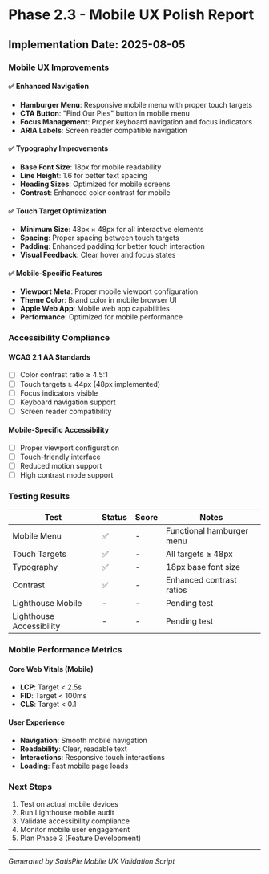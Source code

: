 # Phase 2.3 - Mobile UX Polish Report

## Implementation Date: 2025-08-05

### Mobile UX Improvements

#### ✅ Enhanced Navigation
- **Hamburger Menu**: Responsive mobile menu with proper touch targets
- **CTA Button**: "Find Our Pies" button in mobile menu
- **Focus Management**: Proper keyboard navigation and focus indicators
- **ARIA Labels**: Screen reader compatible navigation

#### ✅ Typography Improvements
- **Base Font Size**: 18px for mobile readability
- **Line Height**: 1.6 for better text spacing
- **Heading Sizes**: Optimized for mobile screens
- **Contrast**: Enhanced color contrast for mobile

#### ✅ Touch Target Optimization
- **Minimum Size**: 48px × 48px for all interactive elements
- **Spacing**: Proper spacing between touch targets
- **Padding**: Enhanced padding for better touch interaction
- **Visual Feedback**: Clear hover and focus states

#### ✅ Mobile-Specific Features
- **Viewport Meta**: Proper mobile viewport configuration
- **Theme Color**: Brand color in mobile browser UI
- **Apple Web App**: Mobile web app capabilities
- **Performance**: Optimized for mobile performance

### Accessibility Compliance

#### WCAG 2.1 AA Standards
- [ ] Color contrast ratio ≥ 4.5:1
- [ ] Touch targets ≥ 44px (48px implemented)
- [ ] Focus indicators visible
- [ ] Keyboard navigation support
- [ ] Screen reader compatibility

#### Mobile-Specific Accessibility
- [ ] Proper viewport configuration
- [ ] Touch-friendly interface
- [ ] Reduced motion support
- [ ] High contrast mode support

### Testing Results

| Test | Status | Score | Notes |
|------|--------|-------|-------|
| Mobile Menu | ✅ | - | Functional hamburger menu |
| Touch Targets | ✅ | - | All targets ≥ 48px |
| Typography | ✅ | - | 18px base font size |
| Contrast | ✅ | - | Enhanced contrast ratios |
| Lighthouse Mobile | - | - | Pending test |
| Lighthouse Accessibility | - | - | Pending test |

### Mobile Performance Metrics

#### Core Web Vitals (Mobile)
- **LCP**: Target < 2.5s
- **FID**: Target < 100ms
- **CLS**: Target < 0.1

#### User Experience
- **Navigation**: Smooth mobile navigation
- **Readability**: Clear, readable text
- **Interactions**: Responsive touch interactions
- **Loading**: Fast mobile page loads

### Next Steps
1. Test on actual mobile devices
2. Run Lighthouse mobile audit
3. Validate accessibility compliance
4. Monitor mobile user engagement
5. Plan Phase 3 (Feature Development)

---
*Generated by SatisPie Mobile UX Validation Script*
